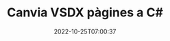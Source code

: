 ---
############################# Static ############################
layout: "auto-gen-merger"
date: 2022-10-25T07:00:37
draft: false
otherformats: dot dotm dotx epub html mht mhtml odp ods odt one otp ott pdf pps ppsx

############################# Head ############################
head_title: "Canvia i intercanvia VSDX pàgines a C#"
head_description: "Canvia i intercanvia les posicions de dues pàgines dins d'un fitxer VSDX a C# mitjançant l'API de fusió de documents."

############################# Header ############################
title: "Canvia VSDX pàgines a C#"
description: "Canvia les pàgines VSDX amb unes quantes línies de codi .NET."
bg_image: "https://cms.admin.containerize.com/templates/aspose/App_Themes/V3/images/bg/header1.png"
bg_overlay: false
button:
    enable: true
    icon: "fas fa-arrow-down"
    label: "Baixeu la prova gratuïta"
    link: "https://downloads.groupdocs.com/merger/net"

############################# SubMenu ############################
submenu:
    enable: true

    left:
        img_alt: "GroupDocs.Merger for .NET"
        image: "https://cms.admin.containerize.com/templates/groupdocs/images/product-logos/90x90-noborder/groupdocs-merger-net.png"
        product: "GroupDocs.Merger"
        platform: ".NET"

    middle:
        button:

            # button loop
            - link: "https://apireference.groupdocs.com/merger/net"
              text: "Referència de l'API"

            # button loop
            - link: "https://github.com/groupdocs-merger"
              text: "Exemples de codi"

            # button loop
            - link: "https://products.groupdocs.app/merger/family"
              text: "Demostracions en directe"

            # button loop
            - link: "https://purchase.groupdocs.com/pricing/merger/net"
              text: "Preus"

    right:
        link_download: "https://downloads.groupdocs.com/merger"
        link_learn: "https://docs.groupdocs.com/merger/net"
        link_buy: "https://purchase.groupdocs.com"

############################# About ############################
about:
    enable: true
    title: "Sobre l'API GroupDocs.Merger for .NET"
    content: |
        [GroupDocs.Merger for .NET](/ca/merger/net/) ofereix una solució senzilla per combinar i dividir de manera segura entre una àmplia gamma de formats de documents, com ara PDF, Microsoft Office (Word, Excel, PowerPoint). , OneNote), OpenDocument, HTML, imatges i molts altres dins de les aplicacions .NET. Afegint només unes poques línies del codi, realitzeu diverses operacions de documents com ara moure, eliminar, girar, intercanviar, extreure o canviar l'orientació de les pàgines dins dels documents. L'API de fusió de documents també admet la previsualització de les pàgines del document com a imatge per analitzar l'estructura del document, el format i el contingut de la pàgina.
        
        L'API GroupDocs.Merger és una opció correcta per a solucions corporatives que necessiten funcions d'intercanvi de pàgines de fitxers. Aquestes API tenen una bona compatibilitat amb tots els sistemes operatius i plataformes principals, inclòs .NET Framework, .NET Standard, .NET Core, Mono.

############################# Steps ############################
steps:
    enable: true
    title_left: "Canvia les pàgines de fitxers VSDX a .NET"
    content_left: |
        [GroupDocs.Merger for .NET](/ca/merger/net/) facilita que els desenvolupadors de C# intercanviïn pàgines dins d'un fitxer VSDX implementant uns quants passos senzills .
        
        * Inicialitzeu **SwapOptions** per especificar els números de pàgina per intercanviar.
        * Creeu una nova instància de **Merger** i passeu la ruta del document font com a paràmetre de constructor.
        * Truqueu a **SwapPages** i passeu l'objecte **SwapOptions**.
        * Truqueu a **Save** i especifiqueu la ruta del fitxer per desar el document resultant.

    title_right: "Requisits del sistema"
    content_right: |
        Les API de GroupDocs.Merger for .NET són compatibles amb totes les plataformes i sistemes operatius principals. Abans d'executar el codi següent, assegureu-vos que teniu els següents requisits previs instal·lats al vostre sistema.

        * Sistemes operatius: Microsoft Windows, Linux, MacOS
        * Entorns de desenvolupament: Visual Studio, Xamarin, MonoDevelop
        * Marcs: .NET Framework, .NET Standard, .NET Core, Mono
        * Baixeu la darrera versió de GroupDocs.Merger for .NET de [NuGet](https://www.nuget.org/packages/groupdocs.merger)
         
    code: |
     {{% merger/additional-styles %}}
     {{< merger/code-merger title="Com intercanviar pàgines de fitxers VSDX utilitzant el codi d'exemple C#">}}

        ```csharp    
        // Canvia pàgines de fitxers VSDX mitjançant l'API de GroupDocs.Merger
        int pageNumber1 = 6;
        int pageNumber2 = 1;

        // Inicialitzeu la classe SwapOptions per especificar els números de pàgina per intercanviar
        SwapOptions swapOptions = new SwapOptions(pageNumber2, pageNumber1);

        // Instanciï Merger amb el document d'entrada VSDX
        using (Merger merger = new Merger("input.vsdx"))
          {
            // Truqueu al mètode SwapPages i passeu-li l'objecte SwapOptions
            merger.SwapPages(swapOptions);
    
            // Truqueu al mètode Save i passeu el camí del fitxer desitjat per desar el document de sortida
            merger.Save("output.vsdx");
          }
        ```
     {{< /merger/code-merger >}}

############################# Demos ############################
demos:
    enable: true
    title: "Demostracions en directe: intercanvieu VSDX pàgines de fitxers en línia"
    content: |
       Canvia les pàgines de fitxers VSDX ara mateix visitant el lloc web [GroupDocs.Merger Live Demos](https://products.groupdocs.app/splitter/swap-pages/vsdx).
       La demostració en directe té els següents avantatges.
        
############################# About Formats ############################
about_formats:
    enable: true

############################# More Formats ############################
more_formats:
    enable: true
    title: "Canvia pàgines d'altres formats de fitxer"
    content: |
        .NET documenta l'API de fusió i divisió per a formats de fitxer i imatges. Canvieu alguns dels formats de fitxer populars tal com s'indica a continuació.

############################# Back to top ###############################
back_to_top:
    enable: true
---